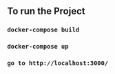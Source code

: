 ## To run the Project

### `docker-compose build`
### `docker-compose up`
### `go to http://localhost:3000/`
